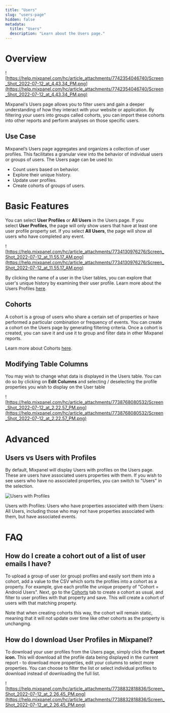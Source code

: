 ```yaml
---
title: "Users"
slug: "users-page"
hidden: false
metadata:
  title: "Users"
  description: "Learn about the Users page."
---
```


# Overview
![https://help.mixpanel.com/hc/article_attachments/7742354046740/Screen_Shot_2022-07-12_at_4.43.34_PM.png](https://help.mixpanel.com/hc/article_attachments/7742354046740/Screen_Shot_2022-07-12_at_4.43.34_PM.png)

Mixpanel's Users page allows you to filter users and gain a deeper understanding of how they interact with your website or application. By filtering your users into groups called cohorts, you can import these cohorts into other reports and perform analyses on those specific users.

## Use Case

Mixpanel’s Users page aggregates and organizes a collection of user profiles. This facilitates a granular view into the behavior of individual users or groups of users. The Users page can be used to:

- Count users based on behavior.
- Explore their unique history.
- Update user profiles.
- Create cohorts of groups of users.

# Basic Features

You can select **User Profiles** or **All Users** in the Users page. If you select **User Profiles**, the page will only show users that have at least one user profile property set. If you select **All Users**, the page will show all users who have completed any event.

![https://help.mixpanel.com/hc/article_attachments/7734130976276/Screen_Shot_2022-07-12_at_11.55.17_AM.png](https://help.mixpanel.com/hc/article_attachments/7734130976276/Screen_Shot_2022-07-12_at_11.55.17_AM.png)

By clicking the name of a user in the User tables, you can explore that user's unique history by examining their user profile. Learn more about the Users Profiles [here](https://help.mixpanel.com/hc/en-us/articles/115004501966).

## Cohorts

A cohort is a group of users who share a certain set of properties or have performed a particular combination or frequency of events. You can create a cohort on the Users page by generating filtering criteria. Once a cohort is created, you can save it and use it to group and filter data in other Mixpanel reports.

Learn more about Cohorts [here](https://help.mixpanel.com/hc/en-us/articles/115005708186).

## Modifying Table Columns

You may wish to change what data is displayed in the Users table. You can do so by clicking on **Edit Columns** and selecting / deselecting the profile properties you wish to display on the User table

![https://help.mixpanel.com/hc/article_attachments/7738768080532/Screen_Shot_2022-07-12_at_2.22.57_PM.png](https://help.mixpanel.com/hc/article_attachments/7738768080532/Screen_Shot_2022-07-12_at_2.22.57_PM.png)

# Advanced

## Users vs Users with Profiles

By default, Mixpanel will display Users with profiles on the Users page. These are users have associated users properties with them. If you wish to see users who have no associated properties, you can switch to "Users" in the selection.

![Users with Profiles](https://raw.githubusercontent.com/ranic/mixpanel-docs/main/media/Platform/Reports/Users/advanced-users-with-profiles.png)

Users with Profiles: Users who have properties associated with them
Users: All Users, including those who may not have properties associated with them, but have associated events.

# FAQ

## How do I create a cohort out of a list of user emails I have?

To upload a group of user (or group) profiles and easily sort them into a cohort, add a value to the CSV which sorts the profiles into a cohort as a property. For example, give each profile the unique property of "Cohort = Android Users". Next, go to the [Cohorts](https://help.mixpanel.com/hc/en-us/articles/115005701343) tab to create a cohort as usual, and filter to user profiles with that property and save. This will create a cohort of users with that matching property.

Note that when creating cohorts this way, the cohort will remain static, meaning that it will not update over time like other cohorts as the property is unchanging.

## How do I download User Profiles in Mixpanel?

To download your user profiles from the Users page, simply click the **Export icon.** This will download all the profile data being displayed in the current report - to download more properties, edit your columns to select more properties. You can choose to filter the list or select individual profiles to download instead of downloading the full list.

![https://help.mixpanel.com/hc/article_attachments/7738832818836/Screen_Shot_2022-07-12_at_2.26.45_PM.png](https://help.mixpanel.com/hc/article_attachments/7738832818836/Screen_Shot_2022-07-12_at_2.26.45_PM.png)
